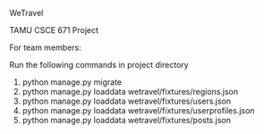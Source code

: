 WeTravel

TAMU CSCE 671 Project


For team members:

Run the following commands in project directory

1. python manage.py migrate
2. python manage.py loaddata wetravel/fixtures/regions.json
3. python manage.py loaddata wetravel/fixtures/users.json
4. python manage.py loaddata wetravel/fixtures/userprofiles.json
5. python manage.py loaddata wetravel/fixtures/posts.json

